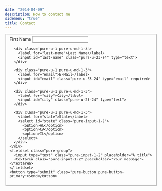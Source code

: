 ```yaml
---
date: "2014-04-09"
description: How to contact me
sidemenu: "true"
title: Contact
---
```


<form class="pure-form pure-form-stacked">
  <fieldset>
    <div class="pure-g">
      <div class="pure-u-1 pure-u-md-1-3">
        <label for="first-name">First Name</label>
        <input id="first-name" class="pure-u-23-24" type="text">
      </div>

      <div class="pure-u-1 pure-u-md-1-3">
        <label for="last-name">Last Name</label>
        <input id="last-name" class="pure-u-23-24" type="text">
      </div>

      <div class="pure-u-1 pure-u-md-1-3">
        <label for="email">E-Mail</label>
        <input id="email" class="pure-u-23-24" type="email" required>
      </div>

      <div class="pure-u-1 pure-u-md-1-3">
        <label for="city">City</label>
        <input id="city" class="pure-u-23-24" type="text">
      </div>

      <div class="pure-u-1 pure-u-md-1-3">
        <label for="state">State</label>
        <select id="state" class="pure-input-1-2">
          <option>AL</option>
          <option>CA</option>
          <option>IL</option>
        </select>
      </div>
    </div>
    <fieldset class="pure-group">
      <input type="text" class="pure-input-1-2" placeholder="A title">
      <textarea class="pure-input-1-2" placeholder="Your message"></textarea>
    </fieldset>
    <button type="submit" class="pure-button pure-button-primary">Send</button>
  </fieldset>
</form>
